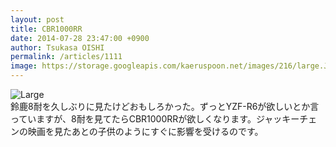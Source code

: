 ```yaml
---
layout: post
title: CBR1000RR
date: 2014-07-28 23:47:00 +0900
author: Tsukasa OISHI
permalink: /articles/1111
image: https://storage.googleapis.com/kaeruspoon.net/images/216/large.JPG?1406558859
---
```



![Large](https://storage.googleapis.com/kaeruspoon.net/images/216/large.JPG?1406558859)  
鈴鹿8耐を久しぶりに見たけどおもしろかった。ずっとYZF-R6が欲しいとか言っていますが、8耐を見てたらCBR1000RRが欲しくなります。ジャッキーチェンの映画を見たあとの子供のようにすぐに影響を受けるのです。  
